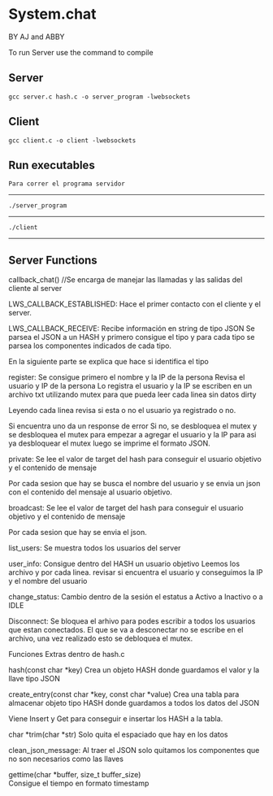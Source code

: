 # System.chat


BY AJ and ABBY


To run Server use the command to compile 

Server
---
    gcc server.c hash.c -o server_program -lwebsockets 

Client
---
    gcc client.c -o client -lwebsockets 


## Run executables
    Para correr el programa servidor
---
    ./server_program   
---
    ./client

---
## Server Functions


callback_chat() //Se encarga de manejar las llamadas y las salidas del cliente al server


LWS_CALLBACK_ESTABLISHED: Hace el primer contacto con el cliente y el server.

LWS_CALLBACK_RECEIVE: Recibe información en string de tipo JSON 
Se parsea el JSON a un HASH y primero consigue el tipo y para cada tipo se parsea los componentes indicados de cada tipo.

En la siguiente parte se explica que hace si identifica el tipo 

register:
Se consigue primero el nombre y la IP de la persona
Revisa el usuario y IP de la persona 
Lo registra el usuario y la IP se escriben en un archivo txt utilizando mutex para que pueda leer cada linea sin datos dirty

Leyendo cada linea revisa si esta o no el usuario ya registrado o no.
        
Si encuentra uno da un response de error
Si no, se desbloquea el mutex y se desbloquea el mutex para empezar a agregar el usuario y la IP para asi ya desbloquear el mutex luego se imprime el formato JSON.

    
private: 
Se lee el valor de target del hash para conseguir el usuario objetivo y el contenido de mensaje

Por cada sesion que hay se busca el nombre del usuario y se envia un json con el contenido del mensaje al usuario objetivo.



broadcast: 
Se lee el valor de target del hash para conseguir el usuario objetivo y el contenido de mensaje

Por cada sesion que hay se envia el json.


list_users: 
Se muestra todos los usuarios del server


user_info:
Consigue dentro del HASH un usuario objetivo
Leemos los archivo y por cada linea. revisar si encuentra el usuario y conseguimos la IP y el nombre del usuario


change_status:
Cambio dentro de la sesión el estatus a Activo a Inactivo o a IDLE


Disconnect:
Se bloquea el arhivo para podes escribir a todos los usuarios que estan conectados. El que se va a desconectar no se escribe en el archivo, una vez realizado esto se debloquea el mutex. 

    
Funciones Extras dentro de hash.c

hash(const char *key)
Crea un objeto HASH donde guardamos el valor y la llave tipo JSON


create_entry(const char *key, const char *value)
Crea una tabla para almacenar objeto tipo HASH donde guardamos a todos los datos del JSON

Viene Insert y Get para conseguir e insertar los HASH a la tabla.


char *trim(char *str) 
Solo quita el espaciado que hay en los datos 


clean_json_message:
Al traer el JSON solo quitamos los componentes que no son necesarios como las llaves



gettime(char *buffer, size_t buffer_size)  
    Consigue el tiempo en formato timestamp